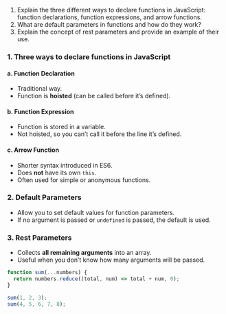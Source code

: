 1. Explain the three different ways to declare functions in JavaScript: function declarations, function expressions, and arrow functions.
2. What are default parameters in functions and how do they work?
3. Explain the concept of rest parameters and provide an example of their use.



### 1. **Three ways to declare functions in JavaScript**

#### a. **Function Declaration**

* Traditional way.
* Function is **hoisted** (can be called before it’s defined).


#### b. **Function Expression**

* Function is stored in a variable.
* Not hoisted, so you can’t call it before the line it’s defined.



#### c. **Arrow Function**

* Shorter syntax introduced in ES6.
* Does **not** have its own `this`.
* Often used for simple or anonymous functions.


### 2. **Default Parameters**

* Allow you to set default values for function parameters.
* If no argument is passed or `undefined` is passed, the default is used.



### 3. **Rest Parameters**

* Collects **all remaining arguments** into an array.
* Useful when you don’t know how many arguments will be passed.

```js
function sum(...numbers) {
  return numbers.reduce((total, num) => total + num, 0);
}

sum(1, 2, 3);       
sum(4, 5, 6, 7, 8); 


